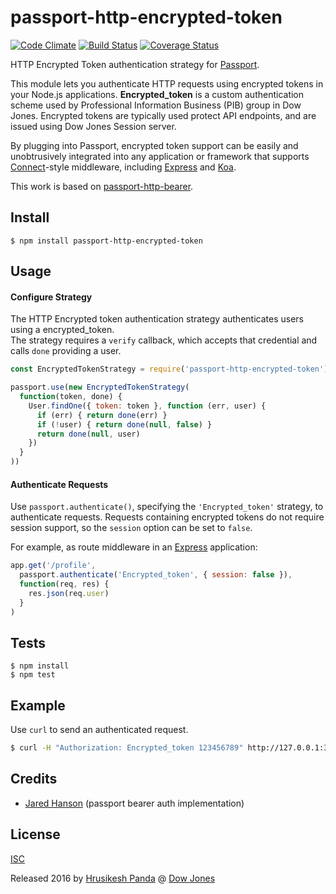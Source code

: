 # passport-http-encrypted-token

[![Code Climate](https://codeclimate.com/github/dowjones/passport-http-encrypted-token/badges/gpa.svg)](https://codeclimate.com/github/dowjones/passport-http-encrypted-token) [![Build Status](https://travis-ci.org/dowjones/passport-http-encrypted-token.svg?branch=master)](https://travis-ci.org/dowjones/passport-http-encrypted-token) [![Coverage Status](https://coveralls.io/repos/github/dowjones/passport-http-encrypted-token/badge.svg)](https://coveralls.io/github/dowjones/passport-http-encrypted-token)

HTTP Encrypted Token authentication strategy for [Passport](http://passportjs.org/).

This module lets you authenticate HTTP requests using encrypted tokens 
in your Node.js applications. **Encrypted_token** is a custom authentication 
scheme used by Professional Information Business (PIB) group in Dow Jones.
Encrypted tokens are typically used protect API endpoints, and are
issued using Dow Jones Session server.

By plugging into Passport, encrypted token support can be easily and unobtrusively
integrated into any application or framework that supports
[Connect](http://www.senchalabs.org/connect/)-style middleware, including
[Express](http://expressjs.com/) and [Koa](https://github.com/rkusa/koa-passport).

This work is based on [passport-http-bearer](https://github.com/jaredhanson/passport-http-bearer).

## Install

```console
$ npm install passport-http-encrypted-token
```

## Usage

#### Configure Strategy

The HTTP Encrypted token authentication strategy authenticates users using a encrypted_token.  
The strategy requires a `verify` callback, which accepts that
credential and calls `done` providing a user.

```js
const EncryptedTokenStrategy = require('passport-http-encrypted-token').Strategy

passport.use(new EncryptedTokenStrategy(
  function(token, done) {
    User.findOne({ token: token }, function (err, user) {
      if (err) { return done(err) }
      if (!user) { return done(null, false) }
      return done(null, user)
    })
  }
))
```

#### Authenticate Requests

Use `passport.authenticate()`, specifying the `'Encrypted_token'` strategy, to
authenticate requests.  Requests containing encrypted tokens do not require session
support, so the `session` option can be set to `false`.

For example, as route middleware in an [Express](http://expressjs.com/)
application:

```js
app.get('/profile', 
  passport.authenticate('Encrypted_token', { session: false }),
  function(req, res) {
    res.json(req.user)
  }
)
````


## Tests

```console
$ npm install
$ npm test
```

## Example

Use `curl` to send an authenticated request.

```bash
$ curl -H "Authorization: Encrypted_token 123456789" http://127.0.0.1:3000/
```

## Credits

- [Jared Hanson](http://github.com/jaredhanson) (passport bearer auth implementation)

## License

[ISC](/LICENSE)

Released 2016 by [Hrusikesh Panda](https://github.com/mrchief) @ [Dow Jones](https://github.com/dowjones) 